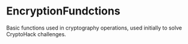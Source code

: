 # EncryptionFundctions
Basic functions used in cryptography operations, used initially to solve CryptoHack challenges.
